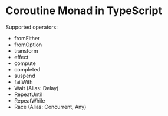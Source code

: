 # Coroutine Monad in TypeScript

Supported operators:

- fromEither
- fromOption
- transform
- effect
- compute
- completed
- suspend
- failWith
- Wait (Alias: Delay)
- RepeatUntil
- RepeatWhile
- Race (Alias: Concurrent, Any)